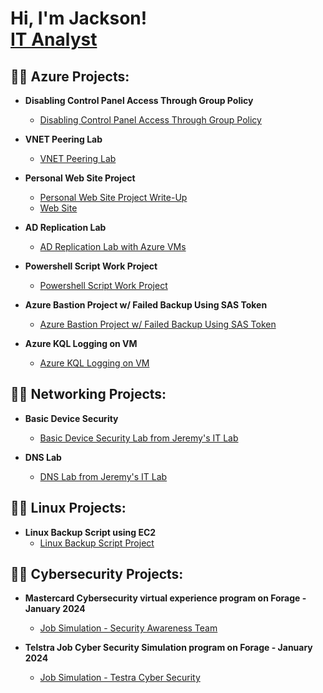 <h1>Hi, I'm Jackson! <br/><a href="https://github.com/610jackson">IT Analyst</a></h1>


<h2>👨‍💻 Azure Projects:</h2>

- <b>Disabling Control Panel Access Through Group Policy</b>
  - [Disabling Control Panel Access Through Group Policy](https://docs.google.com/document/d/1waE50q1bZTnGiYKFcMM00SiocVPORL0BY1tX7sorFQ8/edit?usp=sharing)
    
- <b>VNET Peering Lab</b>
  - [VNET Peering Lab](https://docs.google.com/document/d/1HrCR2SEZ9hlYChwkWtvRo2Ocpm3Jrae7MOFmnsEbwpc/edit?usp=sharing)

- <b>Personal Web Site Project</b>
  - [Personal Web Site Project Write-Up](https://docs.google.com/document/d/1j9MxkqKDd6yqA3piqKrfOEVuGmaNPiqCEG1TeaEyy1E/edit?usp=sharing)
  - [Web Site](https://jacksonresumestorage.z13.web.core.windows.net/?fbclid=IwY2xjawF9OJRleHRuA2FlbQIxMAABHSmAkgd5jsINmHUju8b1wlUAarBvZzt2_6vDTvWH7luCeIELrJAqJYWALA_aem_PXzmbIUVtZRV3_eZUJcTdQ)
  
- <b>AD Replication Lab</b>
  - [AD Replication Lab with Azure VMs](https://docs.google.com/document/d/1Tw7K1OPe4NvjPlkNE67fuM5fpTgYOAwThIr3EDjvGVA/edit?usp=sharing)

- <b>Powershell Script Work Project</b>
  - [Powershell Script Work Project](https://docs.google.com/document/d/1VOGXSihe9m61k0k3Odh6WIAxaKGA9vDTDnrBIE9i60A/edit?usp=sharing)
  
- <b>Azure Bastion Project w/ Failed Backup Using SAS Token</b>
  - [Azure Bastion Project w/ Failed Backup Using SAS Token](https://docs.google.com/document/d/1JpCmBd6PrXwwCpQUmRHiyPdPF_T_dx-69YMLKhQABAI/edit?usp=sharing)

- <b>Azure KQL Logging on VM </b>
  - [Azure KQL Logging on VM](https://docs.google.com/document/d/1MXariu7f9YPHo8kFrm6Li6IvLe9IEznXpA0gr_Jwaqk/edit?usp=sharing)
  


<h2>👨‍💻 Networking Projects:</h2>

- <b>Basic Device Security </b>
  - [Basic Device Security Lab from Jeremy's IT Lab](https://github.com/610jackson/Basic-Device-Security/blob/main/README.md)
    
- <b>DNS Lab </b>
  - [DNS Lab from Jeremy's IT Lab](https://docs.google.com/document/d/1nFoOV7xGBsgR2h2ZW7jJfiEHOeeFaFyNCLXqNHxw5YQ/edit?usp=sharing)

<h2>👨‍💻 Linux Projects:</h2>

- <b>Linux Backup Script using EC2 </b>
  - [Linux Backup Script Project](https://github.com/610jackson/LinuxBackupScript/blob/main/README.md)
 
<h2>👨‍💻 Cybersecurity Projects:</h2>

- <b>Mastercard Cybersecurity virtual experience program on Forage - January 2024 </b>
  - [Job Simulation - Security Awareness Team](https://github.com/610jackson/MasterCard-Lab.git)

- <b>Telstra Job Cyber Security Simulation program on Forage - January 2024 </b>
  - [Job Simulation - Testra Cyber Security](https://github.com/610jackson/Telstra-Project)
 

